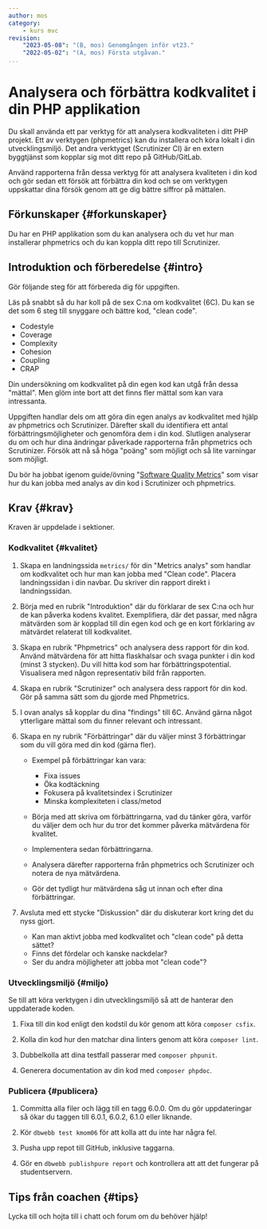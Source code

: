 ```yaml
---
author: mos
category:
    - kurs mvc
revision:
    "2023-05-08": "(B, mos) Genomgången inför vt23."
    "2022-05-02": "(A, mos) Första utgåvan."
...
```

Analysera och förbättra kodkvalitet i din PHP applikation
===================================

Du skall använda ett par verktyg för att analysera kodkvaliteten i ditt PHP projekt. Ett av verktygen (phpmetrics) kan du installera och köra lokalt i din utvecklingsmiljö. Det andra verktyget (Scrutinizer CI) är en extern byggtjänst som kopplar sig mot ditt repo på GitHub/GitLab.

Använd rapporterna från dessa verktyg för att analysera kvaliteten i din kod och gör sedan ett försök att förbättra din kod och se om verktygen uppskattar dina försök genom att ge dig bättre siffror på mättalen.

<!--more-->



Förkunskaper {#forkunskaper}
-----------------------

Du har en PHP applikation som du kan analysera och du vet hur man installerar phpmetrics och du kan koppla ditt repo till Scrutinizer.



Introduktion och förberedelse {#intro}
-----------------------

Gör följande steg för att förbereda dig för uppgiften.

Läs på snabbt så du har koll på de sex C:na om kodkvalitet (6C). Du kan se det som 6 steg till snyggare och bättre kod, "clean code".

* Codestyle
* Coverage
* Complexity
* Cohesion
* Coupling
* CRAP

Din undersökning om kodkvalitet på din egen kod kan utgå från dessa "mättal". Men glöm inte bort att det finns fler mättal som kan vara intressanta.

Uppgiften handlar dels om att göra din egen analys av kodkvalitet med hjälp av phpmetrics och Scrutinizer. Därefter skall du identifiera ett antal förbättringsmöjligheter och genomföra dem i din kod. Slutligen analyserar du om och hur dina ändringar påverkade rapporterna från phpmetrics och Scrutinizer. Försök att nå så höga "poäng" som möjligt och så lite varningar som möjligt.

Du bör ha jobbat igenom guide/övning "[Software Quality Metrics](https://github.com/dbwebb-se/mvc/tree/main/example/metrics)" som visar hur du kan jobba med analys av din kod i Scrutinizer och phpmetrics.



Krav {#krav}
-----------------------

Kraven är uppdelade i sektioner.



### Kodkvalitet {#kvalitet}

<!--
Samla rå mätdata som en deluppgift

Fixa så att phpunit kan integreras med phpmetrics
-->

1. Skapa en landningssida `metrics/` för din "Metrics analys" som handlar om kodkvalitet och hur man kan jobba med "Clean code". Placera landningssidan i din navbar. Du skriver din rapport direkt i landningssidan.

1. Börja med en rubrik "Introduktion" där du förklarar de sex C:na och hur de kan påverka kodens kvalitet. Exemplifiera, där det passar, med några mätvärden som är kopplad till din egen kod och ge en kort förklaring av mätvärdet relaterat till kodkvalitet.

1. Skapa en rubrik "Phpmetrics" och analysera dess rapport för din kod. Använd mätvärdena för att hitta flaskhalsar och svaga punkter i din kod (minst 3 stycken). Du vill hitta kod som har förbättringspotential. Visualisera med någon representativ bild från rapporten.

1. Skapa en rubrik "Scrutinizer" och analysera dess rapport för din kod. Gör på samma sätt som du gjorde med Phpmetrics.

1. I ovan analys så kopplar du dina "findings" till 6C. Använd gärna något ytterligare mättal som du finner relevant och intressant.

1. Skapa en ny rubrik "Förbättringar" där du väljer minst 3 förbättringar som du vill göra med din kod (gärna fler).

    * Exempel på förbättringar kan vara:
        * Fixa issues
        * Öka kodtäckning
        * Fokusera på kvalitetsindex i Scrutinizer
        * Minska komplexiteten i class/metod

    * Börja med att skriva om förbättringarna, vad du tänker göra, varför du väljer dem och hur du tror det kommer påverka mätvärdena för kvalitet.
    * Implementera sedan förbättringarna.
    * Analysera därefter rapporterna från phpmetrics och Scrutinizer och notera de nya mätvärdena.
    * Gör det tydligt hur mätvärdena såg ut innan och efter dina förbättringar.

1. Avsluta med ett stycke "Diskussion" där du diskuterar kort kring det du nyss gjort.

    * Kan man aktivt jobba med kodkvalitet och "clean code" på detta sättet? 
    * Finns det fördelar och kanske nackdelar? 
    * Ser du andra möjligheter att jobba mot "clean code"?



### Utvecklingsmiljö {#miljo}

Se till att köra verktygen i din utvecklingsmiljö så att de hanterar den uppdaterade koden.

1. Fixa till din kod enligt den kodstil du kör genom att köra `composer csfix`.

1. Kolla din kod hur den matchar dina linters genom att köra `composer lint`.

1. Dubbelkolla att dina testfall passerar med `composer phpunit`.

1. Generera documentation av din kod med `composer phpdoc`.



### Publicera {#publicera}

1. Committa alla filer och lägg till en tagg 6.0.0. Om du gör uppdateringar så ökar du taggen till 6.0.1, 6.0.2, 6.1.0 eller liknande.

1. Kör `dbwebb test kmom06` för att kolla att du inte har några fel.

1. Pusha upp repot till GitHub, inklusive taggarna.

1. Gör en `dbwebb publishpure report` och kontrollera att att det fungerar på studentservern.



Tips från coachen {#tips}
-----------------------

Lycka till och hojta till i chatt och forum om du behöver hjälp!
